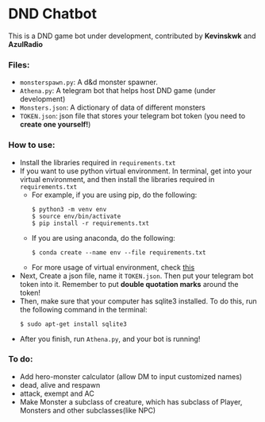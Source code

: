 # DND Chatbot

This is a DND game bot under development, contributed by **Kevinskwk** and **AzulRadio**

### Files:
 - `monsterspawn.py`: A d&d monster spawner.
 - `Athena.py`: A telegram bot that helps host DND game (under development)
 - `Monsters.json`: A dictionary of data of different monsters
 - `TOKEN.json`: json file that stores your telegram bot token (you need to **create one yourself!**)

### How to use:
 - Install the libraries required in `requirements.txt`
 - If you want to use python virtual environment. In terminal, get into your virtual environment, and then install the libraries required in `requirements.txt`
     - For example, if you are using pip, do the following:
        ```
        $ python3 -m venv env
        $ source env/bin/activate
        $ pip install -r requirements.txt 
        ```
     - If you are using anaconda, do the following:
        ```
        $ conda create --name env --file requirements.txt 
        ```
     - For more usage of virtual environment, check [this](https://github.com/Kevinskwk/Coding-Note/blob/master/Python/Packages_and_Environments.md)
 - Next, Create a json file, name it `TOKEN.json`. Then put your telegram bot token into it. Remember to put **double quotation marks** around the token!
 - Then, make sure that your computer has sqlite3 installed. To do this, run the following command in the terminal:
    ```
    $ sudo apt-get install sqlite3
    ```
 - After you finish, run `Athena.py`, and your bot is running!

### To do:
 - Add hero-monster calculator (allow DM to input customized names)
 - dead, alive and respawn
 - attack, exempt and AC
 - Make Monster a subclass of creature, which has subclass of Player, Monsters and other subclasses(like NPC)
